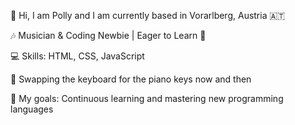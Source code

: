👋 Hi, I am Polly and I am currently based in Vorarlberg, Austria 🇦🇹

🎶 Musician & Coding Newbie | Eager to Learn 🌱

💻 Skills: HTML, CSS, JavaScript

🎹 Swapping the keyboard for the piano keys now and then

🎯 My goals: Continuous learning and mastering new programming languages
